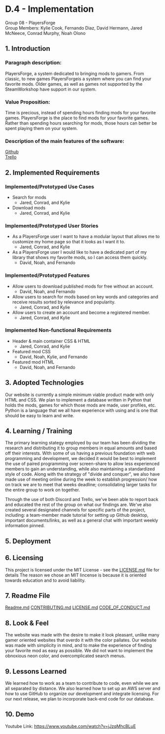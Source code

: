 # D.4 - Implementation

Group 08 - PlayersForge\
Group Members: Kylie Cook, Fernando Diaz, David Hermann, Jared McNeece, Conrad Murphy, Noah Olono

## 1. Introduction

### Paragraph description:
PlayersForge, a system dedicated to bringing mods to gamers. From classic, to new games PlayersForgeis a system where you can find your favorite mods. Older games, as well as games not supported by the SteamWorkshop have support in our system.

### Value Proposition:
Time is precious, instead of spending hours finding mods for your favorite games. PlayersForge is the place to find mods for your favorite games. Rather than spending hours searching for mods, those hours can better be spent playing them on your system.

### Description of the main features of the software:
   [Github](https://github.com/KylieNCook/players-forge)\
   [Trello](https://trello.com/cs3864)

## 2. Implemented Requirements

### Implemented/Prototyped Use Cases
- Search for mods
  - Jared, Conrad, and Kylie
- Download mods
  - Jared, Conrad, and Kylie

### Implemented/Prototyped User Stories
- As a PlayersForge user I want to have a modular layout that allows me to customize my home page
so that it looks as I want it to.
  - Jared, Conrad, and Kylie
- As a PlayersForge user I would like to have a dedicated part of my library that shows my favorite
mods, so I can access them quickly.
  - David, Noah, and Fernando

### Implemented/Prototyped Features
- Allow users to download published mods for free without an account.
  - David, Noah, and Fernando
- Allow users to search for mods based on key words and categories and receive results sorted by
relevance and popularity.
  - Jared, Conrad, and Kylie
- Allow users to create an account and become a registered member.
  - Jared, Conrad, and Kylie

### Implemented Non-functional Requirements
- Header & main container CSS & HTML
  - Jared, Conrad, and Kylie
- Featured mod CSS
  - David, Noah, Kylie, and Fernando
- Featured mod HTML
  - David, Noah, and Fernando

## 3. Adopted Technologies
Our website is currently a simple minimum viable product made with only HTML and CSS. We plan to implement a database written in Python that holds the mods, games for which those mods are made, user profiles, etc. Python is a language that we all have experience with using and is one that should be easy to learn and write.

## 4. Learning / Training
The primary learning stategy employed by our team has been dividing the research and distributing it to group members in equal amounts and based off their interests. 
With some of us having a previous foundation with web programming and development, we decided it would be best to implement the use of paired programming over screen-share to allow less experienced members to gain an understanding, while also maintaining a standardized style of code. Along with the strategy of "divide and conquer", we also have made use of meeting online during the week to establish progression/ how on track we are to meet that weeks deadline; consolidating larger tasks for the entire 
group to work on together. 

Through the use of both Discord and Trello, we've been able to report back and educated the rest of the group on what our findings are. We've also created several designated channels for specific parts of the project, including: a team-member made tutorial for setting up Github desktop, important documents/links, as well as a general chat with important weekly information pinned. 

## 5. Deployment

## 6. Licensing
This project is licensed under the MIT License - see the [LICENSE.md](LICENSE.md) file for details
The reason we chose an MIT lincense is because it is oriented towards education and to avoid liability.

## 7. Readme File
[Readme.md](Readme.md)
[CONTRIBUTING.md](CONTRIBUTING.md)
[LICENSE.md](LICENSE.md)
[CODE_OF_CONDUCT.md](CODE_OF_CONDUCT.md)
## 8. Look & Feel
The website was made with the desire to make it look pleasant, unlike many gamer oriented websites that overdo it with the color pallates. Our website was made with simplicity in mind, and to make the experience of finding your favorite mod as easy as possible. We did not want to implement the obnoxious neon color, and overcomplicated search menus.

## 9. Lessons Learned
We learned how to work as a team to contribute to code, even while we are all separated by distance. We also learned how to set up an AWS server and how to use GitHub to organize our development and integrate licensing. For our next release, we plan to incorporate back-end code for our database.

## 10. Demo
Youtube Link: https://www.youtube.com/watch?v=jJzqMhcBLuE
